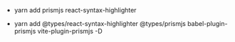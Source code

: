 - yarn add prismjs react-syntax-highlighter

- yarn add @types/react-syntax-highlighter @types/prismjs babel-plugin-prismjs vite-plugin-prismjs -D
